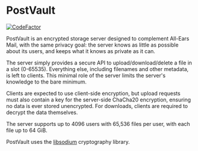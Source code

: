 # PostVault

[![CodeFactor](https://www.codefactor.io/repository/github/emp-code/PostVault/badge)](https://www.codefactor.io/repository/github/emp-code/PostVault)

PostVault is an encrypted storage server designed to complement All-Ears Mail, with the same privacy goal: the server knows as little as possible about its users, and keeps what it knows as private as it can.

The server simply provides a secure API to upload/download/delete a file in a slot (0-65535). Everything else, including filenames and other metadata, is left to clients. This minimal role of the server limits the server's knowledge to the bare minimum.

Clients are expected to use client-side encryption, but upload requests must also contain a key for the server-side ChaCha20 encryption, ensuring no data is ever stored unencrypted. For downloads, clients are required to decrypt the data themselves.

The server supports up to 4096 users with 65,536 files per user, with each file up to 64 GiB.

PostVault uses the [libsodium](https://libsodium.org) cryptography library.

